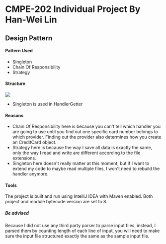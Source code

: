 # CMPE-202 Individual Project By Han-Wei Lin
## Design Pattern
#### Pattern Used
- Singleton
- Chain Of Responsibility
- Strategy

#### Structure
![](https://www.lucidchart.com/publicSegments/view/c09f9086-5a14-4836-924b-d4f95cc65661/image.png)
- Singleton is used in HandlerGetter

#### Reasons
- Chain Of Responsibility here is because you can't tell which handler you are going to use until you find out one specific card number belongs to which provider.
Finding out the provider also determines how you create an CreditCard object.
- Strategy here is because the way I save all data is exactly the same, only the way I read and write are different according to the file extensions.
- Singleton here doesn't really matter at this moment, but if I want to extend my code to maybe read multiple files, I won't need to rebuild the handler anymore.

#### Tools
The project is built and run using IntelliJ IDEA with Maven enabled.
Both project and module bytecode version are set to 8.

##### Be advised
Because I did not use any third party parser to parse input files, instead, I parsed them by counting length of each line of input, you will need to make sure the input file structured exactly the same as the sample input file.

